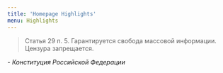 ```yaml
---
title: 'Homepage Highlights'
menu: Highlights
---
```


> Статья 29 п. 5. Гарантируется свобода массовой информации. Цензура запрещается.

_- Конституция Российской Федерации_
